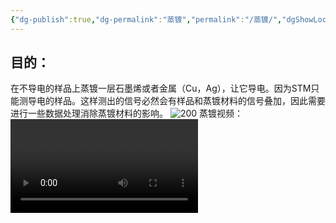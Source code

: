 ```yaml
---
{"dg-publish":true,"dg-permalink":"蒸镀","permalink":"/蒸镀/","dgShowLocalGraph":true}
---
```


## 目的：
在不导电的样品上蒸镀一层石墨烯或者金属（Cu，Ag），让它导电。因为STM只能测导电的样品。这样测出的信号必然会有样品和蒸镀材料的信号叠加，因此需要进行一些数据处理消除蒸镀材料的影响。
![200](/img/user/lab/素材/1690425823207.jpg)
蒸镀视频：
![](../素材/ba61349cb11832dce065bc0b60ab9e93.mp4)

